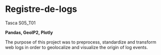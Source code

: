 # Registre-de-logs
Tasca S05_T01

**Pandas, GeoIP2, Plotly**

The purpose of this project was to preprocess, standardize and transform web logs in order to geolocalize and visualize the origin of log events.
